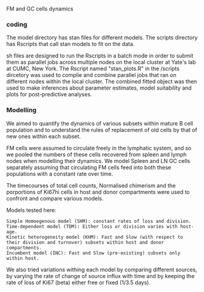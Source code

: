 FM and GC cells dynamics

### coding
The model directory has stan files for different models.
The scripts directory has Rscripts that call stan models to fit on the data.

sh files are designed to run the Rscripts in a batch mode in order to submit them as parallel jobs across multiple nodes on the local cluster at Yate's lab at CUMC, New York.
The Rscript named "stan_plots.R" in the /scripts dircetory was used to complie and combine parallel jobs that ran on different nodes within the local cluster. The combined fitted object was then used to make inferences about parameter estimates, model suitability and plots for post-predictive analyses.

### Modelling 
We aimed to quantify the dynamics of various subsets within mature B cell population and to understand the rules of replacement of old cells by that of new ones within each subset.

FM cells were assumed to circulate freely in the lymphatic system, and so we pooled the numbers of these cells recovered from spleen and lymph nodes when modelling their dynamics. We model Spleen and LN GC cells separately assuming that circulating FM cells feed into both these populations with a constant rate over time.

The timecourses of total cell counts, Normalised chimerism and the porportions of Ki67hi cells in host and donor compartments were used to confront and compare various models.

Models tested here:

    Simple Homoegenous model (SHM): constant rates of loss and division.
    Time-dependent model (TDM): Either loss or division varies with host-age.
    Kinetic heterogeneity model (KHM): Fast and Slow (with respect to their division and turnover) subsets within host and donor compartments.
    Incumbent model (INC): Fast and Slow (pre-existing) subsets only within host.

We also tried variations withing each model by comparing different sources, by varying the rate of change of source influx with time and by keeping the rate of loss of Ki67 (beta) either free or fixed (1/3.5 days). 

